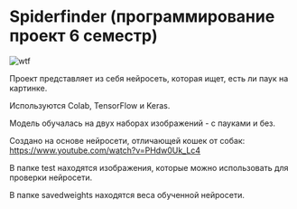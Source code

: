# Spiderfinder (программирование проект 6 семестр)

![wtf](https://user-images.githubusercontent.com/85545204/233546946-8a94adc7-1cf2-43ed-9f58-6a02946c9d78.png)

Проект представляет из себя нейросеть, которая ищет, есть ли паук на картинке.

Используются Colab, TensorFlow и Keras.

Модель обучалась на двух наборах изображений - с пауками и без.

Создано на основе нейросети, отличающей кошек от собак: https://www.youtube.com/watch?v=PHdw0Uk_Lc4

В папке test находятся изображения, которые можно использовать для проверки нейросети.

В папке savedweights находятся веса обученной нейросети.
